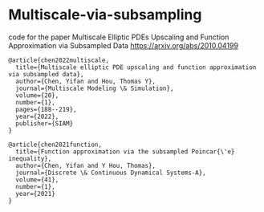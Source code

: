 # Multiscale-via-subsampling
code for the paper Multiscale Elliptic PDEs Upscaling and Function Approximation via Subsampled Data https://arxiv.org/abs/2010.04199

```
@article{chen2022multiscale,
  title={Multiscale elliptic PDE upscaling and function approximation via subsampled data},
  author={Chen, Yifan and Hou, Thomas Y},
  journal={Multiscale Modeling \& Simulation},
  volume={20},
  number={1},
  pages={188--219},
  year={2022},
  publisher={SIAM}
}
```

```
@article{chen2021function,
  title={Function approximation via the subsampled Poincar{\'e} inequality},
  author={Chen, Yifan and Y Hou, Thomas},
  journal={Discrete \& Continuous Dynamical Systems-A},
  volume={41},
  number={1},
  year={2021}
}
```
